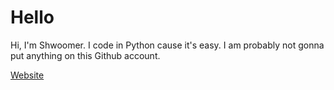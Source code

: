# Hello

Hi, I'm Shwoomer. I code in Python cause it's easy. I am probably not gonna put anything on this Github account.

[Website](https://shwoomer.xyz)
